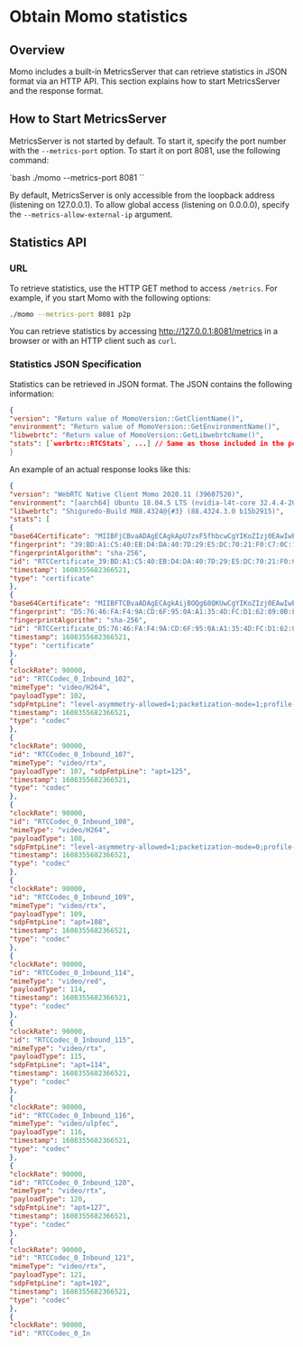 # Obtain Momo statistics

## Overview

Momo includes a built-in MetricsServer that can retrieve statistics in JSON format via an HTTP API. This section explains how to start MetricsServer and the response format.

## How to Start MetricsServer

MetricsServer is not started by default. To start it, specify the port number with the `--metrics-port` option. To start it on port 8081, use the following command:

`bash
./momo --metrics-port 8081 <mode>
``

By default, MetricsServer is only accessible from the loopback address (listening on 127.0.0.1). To allow global access (listening on 0.0.0.0), specify the `--metrics-allow-external-ip` argument.

## Statistics API

### URL

To retrieve statistics, use the HTTP GET method to access `/metrics`. For example, if you start Momo with the following options:

```bash
./momo --metrics-port 8081 p2p
```

You can retrieve statistics by accessing <http://127.0.0.1:8081/metrics> in a browser or with an HTTP client such as `curl`.

### Statistics JSON Specification

Statistics can be retrieved in JSON format. The JSON contains the following information:

```json
{
"version": "Return value of MomoVersion::GetClientName()",
"environment": "Return value of MomoVersion::GetEnvironmentName()",
"libwebrtc": "Return value of MomoVersion::GetLibwebrtcName()",
"stats": [`werbrtc::RTCStats`, ...] // Same as those included in the pong message in Sora mode"
}
```

An example of an actual response looks like this:

```json
{
"version": "WebRTC Native Client Momo 2020.11 (39607520)",
"environment": "[aarch64] Ubuntu 18.04.5 LTS (nvidia-l4t-core 32.4.4-20201016123640)",
"libwebrtc": "Shiguredo-Build M88.4324@{#3} (88.4324.3.0 b15b2915)", 
"stats": [ 
{ 
"base64Certificate": "MIIBFjCBvaADAgECAgkApU7zxF5fhbcwCgYIKoZIzj0EAwIwETEPMA0GA1UEAwwGV2ViUlRDMB4XDTIwMTIxODA1Mjc0OV oXDTIxMDExODA1Mjc0OVowETEPMA0GA1UEAwwGV2ViUlRDMFkwEwYHKoZIzj0CAQYIKoZIzj0DAQcDQgAEDwRrT2pCTn8ST tVcaG0Jy78ZGcW2Kl+DjvJyveMA/4avzcHRtmAfB8R0197uxvFPDPE+MVwAp3xJjfxPnbNeajAKBggqhkjOPQQDAgNIADB FAiBPKd9HcryWjjL9mhdnqeHbvdjLa/aDzT9OVNChJ0tN9QIhANayX7S64nedOQPG5COZohnAicvNMzhpuJMgxHXhSByy", 
"fingerprint": "39:BD:A1:C5:40:EB:D4:DA:40:7D:29:E5:DC:70:21:F0:C7:0C:1D:2C:4C:CE:38:C5:11:CB:0F:AD:6D:A0:B1:DF", 
"fingerprintAlgorithm": "sha-256", 
"id": "RTCCertificate_39:BD:A1:C5:40:EB:D4:DA:40:7D:29:E5:DC:70:21:F0:C7:0C:1D:2C:4C:CE:38:C5:11:CB:0F:AD:6D:A0:B1:DF", 
"timestamp": 1608355682366521, 
"type": "certificate" 
}, 
{ 
"base64Certificate": "MIIBFTCBvaADAgECAgkAijBOQg68QKUwCgYIKoZIzj0EAwIwETEPMA0GA1UEAwwGV2ViUlRDMB4XDTIwMTIxODA1MjczNV oXDTIxMDExODA1MjczNVowETEPMA0GA1UEAwwGV2ViUlRDMFkwEwYHKoZIzj0CAQYIKoZIzj0DAQcDQgAEK9br1cWzDzvMn P+0d6e/RvPgFdwvMt5pqm2RHHweOCsJJqWthSk7S3l5Yve48cDqED0vQ6JPQXdlaVP+MqZuBTAKBggqhkjOPQQDAgNHADB EAiA83BHLPl1tUJDXykYaCBhegWVfr4rUqwP3JPY/99ZZEQIgY1Iik0NrGENgM+nxLbR1/W4M52khQ6rB5CS6PN63mtM=", 
"fingerprint": "D5:76:46:FA:F4:9A:CD:6F:95:0A:A1:35:4D:FC:D1:62:89:0B:F8:B7:B3:91:EE:A0:35:78:1A:04:B7:1F:75:3E", 
"fingerprintAlgorithm": "sha-256", 
"id": "RTCCertificate_D5:76:46:FA:F4:9A:CD:6F:95:0A:A1:35:4D:FC:D1:62:89:0B:F8:B7:B3:91:EE:A0:35:78:1A:04:B7:1F:75:3E", 
"timestamp": 1608355682366521, 
"type": "certificate" 
}, 
{ 
"clockRate": 90000, 
"id": "RTCCodec_0_Inbound_102", 
"mimeType": "video/H264", 
"payloadType": 102, 
"sdpFmtpLine": "level-asymmetry-allowed=1;packetization-mode=1;profile-level-id=42001f", 
"timestamp": 1608355682366521, 
"type": "codec" 
}, 
{ 
"clockRate": 90000, 
"id": "RTCCodec_0_Inbound_107", 
"mimeType": "video/rtx", 
"payloadType": 107, "sdpFmtpLine": "apt=125", 
"timestamp": 1608355682366521, 
"type": "codec" 
}, 
{ 
"clockRate": 90000, 
"id": "RTCCodec_0_Inbound_108", 
"mimeType": "video/H264", 
"payloadType": 108, 
"sdpFmtpLine": "level-asymmetry-allowed=1;packetization-mode=0;profile-level-id=42e01f", 
"timestamp": 1608355682366521, 
"type": "codec" 
}, 
{ 
"clockRate": 90000, 
"id": "RTCCodec_0_Inbound_109", 
"mimeType": "video/rtx", 
"payloadType": 109, 
"sdpFmtpLine": "apt=108", 
"timestamp": 1608355682366521, 
"type": "codec" 
}, 
{ 
"clockRate": 90000, 
"id": "RTCCodec_0_Inbound_114", 
"mimeType": "video/red", 
"payloadType": 114, 
"timestamp": 1608355682366521, 
"type": "codec" 
}, 
{ 
"clockRate": 90000, 
"id": "RTCCodec_0_Inbound_115", 
"mimeType": "video/rtx", 
"payloadType": 115, 
"sdpFmtpLine": "apt=114", 
"timestamp": 1608355682366521, 
"type": "codec" 
}, 
{ 
"clockRate": 90000, 
"id": "RTCCodec_0_Inbound_116", 
"mimeType": "video/ulpfec", 
"payloadType": 116, 
"timestamp": 1608355682366521, 
"type": "codec" 
}, 
{ 
"clockRate": 90000, 
"id": "RTCCodec_0_Inbound_120", 
"mimeType": "video/rtx", 
"payloadType": 120, 
"sdpFmtpLine": "apt=127", 
"timestamp": 1608355682366521, 
"type": "codec" 
}, 
{ 
"clockRate": 90000, 
"id": "RTCCodec_0_Inbound_121", 
"mimeType": "video/rtx", 
"payloadType": 121, 
"sdpFmtpLine": "apt=102", 
"timestamp": 1608355682366521, 
"type": "codec" 
}, 
{ 
"clockRate": 90000, 
"id": "RTCCodec_0_In